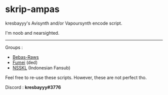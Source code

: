 # skrip-ampas
kresbayyy's Avisynth and/or Vapoursynth encode script.

I'm noob and nearsighted.

---
Groups :
- [Bebas-Raws](https://nyaa.si/?f=0&c=0_0&q=bebas-raws)
- [Fumei](https://nyaa.si/user/Fumei) (ded)
- [NSSKL](https://anime.nerjemah.in/) (Indonesian Fansub)

Feel free to re-use these scripts. However, these are not perfect tho.

Discord : **kresbayyy#3776**
